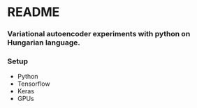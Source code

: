 # README #



### Variational autoencoder experiments with python on Hungarian language. ###



### Setup ###

* Python
* Tensorflow
* Keras
* GPUs

